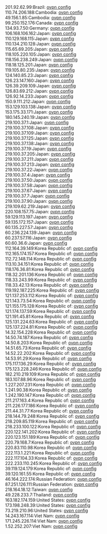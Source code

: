 201.92.62.99:Brazil: [ovpn config](vpn/201_92_62_99.ovpn)  
110.74.206.188:Cambodia: [ovpn config](vpn/110_74_206_188.ovpn)  
49.156.1.85:Cambodia: [ovpn config](vpn/49_156_1_85.ovpn)  
99.250.152.176:Canada: [ovpn config](vpn/99_250_152_176.ovpn)  
134.93.7.50:Germany: [ovpn config](vpn/134_93_7_50.ovpn)  
106.168.106.162:Japan: [ovpn config](vpn/106_168_106_162.ovpn)  
110.129.168.115:Japan: [ovpn config](vpn/110_129_168_115.ovpn)  
110.134.210.128:Japan: [ovpn config](vpn/110_134_210_128.ovpn)  
115.65.69.205:Japan: [ovpn config](vpn/115_65_69_205.ovpn)  
118.105.220.105:Japan: [ovpn config](vpn/118_105_220_105.ovpn)  
118.156.238.249:Japan: [ovpn config](vpn/118_156_238_249.ovpn)  
118.18.125.201:Japan: [ovpn config](vpn/118_18_125_201.ovpn)  
119.105.80.235:Japan: [ovpn config](vpn/119_105_80_235.ovpn)  
124.140.85.23:Japan: [ovpn config](vpn/124_140_85_23.ovpn)  
126.23.147.160:Japan: [ovpn config](vpn/126_23_147_160.ovpn)  
126.39.209.109:Japan: [ovpn config](vpn/126_39_209_109.ovpn)  
126.83.69.212:Japan: [ovpn config](vpn/126_83_69_212.ovpn)  
126.92.14.233:Japan: [ovpn config](vpn/126_92_14_233.ovpn)  
150.9.111.212:Japan: [ovpn config](vpn/150_9_111_212.ovpn)  
153.129.103.138:Japan: [ovpn config](vpn/153_129_103_138.ovpn)  
153.175.33.171:Japan: [ovpn config](vpn/153_175_33_171.ovpn)  
180.145.240.19:Japan: [ovpn config](vpn/180_145_240_19.ovpn)  
219.100.37.1:Japan: [ovpn config](vpn/219_100_37_1.ovpn)  
219.100.37.108:Japan: [ovpn config](vpn/219_100_37_108.ovpn)  
219.100.37.109:Japan: [ovpn config](vpn/219_100_37_109.ovpn)  
219.100.37.125:Japan: [ovpn config](vpn/219_100_37_125.ovpn)  
219.100.37.138:Japan: [ovpn config](vpn/219_100_37_138.ovpn)  
219.100.37.19:Japan: [ovpn config](vpn/219_100_37_19.ovpn)  
219.100.37.205:Japan: [ovpn config](vpn/219_100_37_205.ovpn)  
219.100.37.211:Japan: [ovpn config](vpn/219_100_37_211.ovpn)  
219.100.37.213:Japan: [ovpn config](vpn/219_100_37_213.ovpn)  
219.100.37.22:Japan: [ovpn config](vpn/219_100_37_22.ovpn)  
219.100.37.4:Japan: [ovpn config](vpn/219_100_37_4.ovpn)  
219.100.37.50:Japan: [ovpn config](vpn/219_100_37_50.ovpn)  
219.100.37.58:Japan: [ovpn config](vpn/219_100_37_58.ovpn)  
219.100.37.67:Japan: [ovpn config](vpn/219_100_37_67.ovpn)  
219.100.37.7:Japan: [ovpn config](vpn/219_100_37_7.ovpn)  
219.100.37.90:Japan: [ovpn config](vpn/219_100_37_90.ovpn)  
219.109.62.219:Japan: [ovpn config](vpn/219_109_62_219.ovpn)  
220.108.157.75:Japan: [ovpn config](vpn/220_108_157_75.ovpn)  
59.129.113.197:Japan: [ovpn config](vpn/59_129_113_197.ovpn)  
59.135.172.157:Japan: [ovpn config](vpn/59_135_172_157.ovpn)  
60.135.227.57:Japan: [ovpn config](vpn/60_135_227_57.ovpn)  
60.236.224.139:Japan: [ovpn config](vpn/60_236_224_139.ovpn)  
60.237.57.116:Japan: [ovpn config](vpn/60_237_57_116.ovpn)  
60.60.36.6:Japan: [ovpn config](vpn/60_60_36_6.ovpn)  
112.164.39.149:Korea Republic of: [ovpn config](vpn/112_164_39_149.ovpn)  
112.165.174.157:Korea Republic of: [ovpn config](vpn/112_165_174_157.ovpn)  
112.72.148.114:Korea Republic of: [ovpn config](vpn/112_72_148_114.ovpn)  
113.10.34.151:Korea Republic of: [ovpn config](vpn/113_10_34_151.ovpn)  
118.176.36.81:Korea Republic of: [ovpn config](vpn/118_176_36_81.ovpn)  
118.32.201.136:Korea Republic of: [ovpn config](vpn/118_32_201_136.ovpn)  
118.33.243.99:Korea Republic of: [ovpn config](vpn/118_33_243_99.ovpn)  
118.33.42.13:Korea Republic of: [ovpn config](vpn/118_33_42_13.ovpn)  
119.192.187.225:Korea Republic of: [ovpn config](vpn/119_192_187_225.ovpn)  
121.137.253.112:Korea Republic of: [ovpn config](vpn/121_137_253_112.ovpn)  
121.143.73.54:Korea Republic of: [ovpn config](vpn/121_143_73_54.ovpn)  
121.155.175.128:Korea Republic of: [ovpn config](vpn/121_155_175_128.ovpn)  
121.174.137.59:Korea Republic of: [ovpn config](vpn/121_174_137_59.ovpn)  
121.191.45.81:Korea Republic of: [ovpn config](vpn/121_191_45_81.ovpn)  
125.131.224.63:Korea Republic of: [ovpn config](vpn/125_131_224_63.ovpn)  
125.137.224.81:Korea Republic of: [ovpn config](vpn/125_137_224_81.ovpn)  
14.32.154.228:Korea Republic of: [ovpn config](vpn/14_32_154_228.ovpn)  
14.50.74.187:Korea Republic of: [ovpn config](vpn/14_50_74_187.ovpn)  
14.50.8.203:Korea Republic of: [ovpn config](vpn/14_50_8_203.ovpn)  
14.51.65.73:Korea Republic of: [ovpn config](vpn/14_51_65_73.ovpn)  
14.52.22.202:Korea Republic of: [ovpn config](vpn/14_52_22_202.ovpn)  
14.53.91.29:Korea Republic of: [ovpn config](vpn/14_53_91_29.ovpn)  
175.117.136.29:Korea Republic of: [ovpn config](vpn/175_117_136_29.ovpn)  
175.123.228.246:Korea Republic of: [ovpn config](vpn/175_123_228_246.ovpn)  
182.210.219.109:Korea Republic of: [ovpn config](vpn/182_210_219_109.ovpn)  
183.107.88.96:Korea Republic of: [ovpn config](vpn/183_107_88_96.ovpn)  
1.227.207.231:Korea Republic of: [ovpn config](vpn/1_227_207_231.ovpn)  
1.241.90.38:Korea Republic of: [ovpn config](vpn/1_241_90_38.ovpn)  
1.242.190.147:Korea Republic of: [ovpn config](vpn/1_242_190_147.ovpn)  
211.217.163.4:Korea Republic of: [ovpn config](vpn/211_217_163_4.ovpn)  
211.226.177.186:Korea Republic of: [ovpn config](vpn/211_226_177_186.ovpn)  
211.44.31.77:Korea Republic of: [ovpn config](vpn/211_44_31_77.ovpn)  
218.144.79.248:Korea Republic of: [ovpn config](vpn/218_144_79_248.ovpn)  
218.209.85.119:Korea Republic of: [ovpn config](vpn/218_209_85_119.ovpn)  
218.233.100.122:Korea Republic of: [ovpn config](vpn/218_233_100_122.ovpn)  
220.122.141.202:Korea Republic of: [ovpn config](vpn/220_122_141_202.ovpn)  
220.123.151.189:Korea Republic of: [ovpn config](vpn/220_123_151_189.ovpn)  
220.79.168.7:Korea Republic of: [ovpn config](vpn/220_79_168_7.ovpn)  
220.83.110.98:Korea Republic of: [ovpn config](vpn/220_83_110_98.ovpn)  
222.113.1.221:Korea Republic of: [ovpn config](vpn/222_113_1_221.ovpn)  
222.117.104.33:Korea Republic of: [ovpn config](vpn/222_117_104_33.ovpn)  
222.233.110.245:Korea Republic of: [ovpn config](vpn/222_233_110_245.ovpn)  
39.119.124.179:Korea Republic of: [ovpn config](vpn/39_119_124_179.ovpn)  
39.120.161.55:Korea Republic of: [ovpn config](vpn/39_120_161_55.ovpn)  
46.164.222.174:Russian Federation: [ovpn config](vpn/46_164_222_174.ovpn)  
87.251.126.111:Russian Federation: [ovpn config](vpn/87_251_126_111.ovpn)  
218.164.18.12:Taiwan: [ovpn config](vpn/218_164_18_12.ovpn)  
49.228.233.7:Thailand: [ovpn config](vpn/49_228_233_7.ovpn)  
163.182.174.159:United States: [ovpn config](vpn/163_182_174_159.ovpn)  
173.198.248.39:United States: [ovpn config](vpn/173_198_248_39.ovpn)  
73.219.210.96:United States: [ovpn config](vpn/73_219_210_96.ovpn)  
14.243.167.114:Viet Nam: [ovpn config](vpn/14_243_167_114.ovpn)  
171.245.226.114:Viet Nam: [ovpn config](vpn/171_245_226_114.ovpn)  
1.52.252.207:Viet Nam: [ovpn config](vpn/1_52_252_207.ovpn)  
